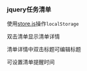 ### jquery任务清单

使用[store.js](https://github.com/marcuswestin/store.js)操作`localStorage`

双击清单显示清单详情

清单详情中双击标题可编辑标题

可设置清单提醒时间